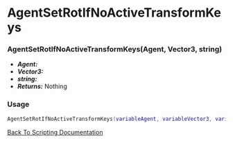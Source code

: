 # AgentSetRotIfNoActiveTransformKeys

### AgentSetRotIfNoActiveTransformKeys(Agent, Vector3, string)
- ***Agent:*** 
- ***Vector3:*** 
- ***string:*** 
- ***Returns:*** Nothing

### Usage

```Lua
AgentSetRotIfNoActiveTransformKeys(variableAgent, variableVector3, variableString)
```


[Back To Scripting Documentation](../README.md)
